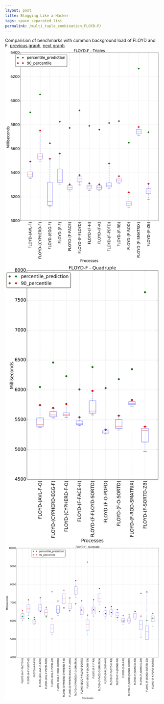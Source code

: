 ```yaml
---
layout: post
title: Blogging Like a Hacker
tags: space separated list
permalink: /multi_tuple_combination_FLOYD-F/
---
```


Comparision of benchmarks with common background load of FLOYD and F.
[previous graph](../multi_tuple_combination_FLOYD-FLOYD/), [next graph](../multi_tuple_combination_FLOYD-H/)
<img src="./images/triple/FLOYD/FLOYD-F_box.png" alt="graph figure"><img src="./images/quadruple/FLOYD/FLOYD-F_box.png" alt="graph figure"><img src="./images/quintuple/FLOYD/FLOYD-F_box.png" alt="graph figure">